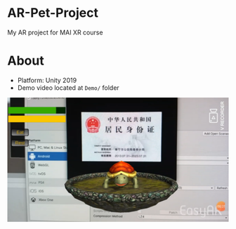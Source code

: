 # AR-Pet-Project
My AR project for MAI XR course

# About
- Platform: Unity 2019
- Demo video located at `Demo/` folder

![Screenshot](Demo/Screenshot.png)
